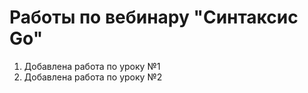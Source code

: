 # Работы по вебинару "Синтаксис Go"

1. Добавлена работа по уроку №1
2. Добавлена работа по уроку №2